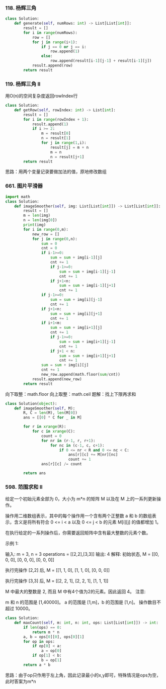 ### 118. 杨辉三角
```python
class Solution:
    def generate(self, numRows: int) -> List[List[int]]:
        result = []
        for i in range(numRows):
            row = []
            for j in range(i+1):
                if j == 0 or j == i:
                    row.append(1)
                else:
                    row.append(result[i-1][j-1] + result[i-1][j])
            result.append(row)
        return result
```
### 119. 杨辉三角 II
用O(n)的空间复杂度返回rowIndex行
```python
class Solution:
    def getRow(self, rowIndex: int) -> List[int]:
        result = []
        for i in range(rowIndex + 1):
            result.append(1)
            if i >= 2:
                m = result[0]
                n = result[1]
                for j in range(1,i):
                    result[j] = m + n
                    m = n
                    n = result[j+1]
        return result
```
思路：用两个变量记录要做加法的值，原地修改数组
### 661. 图片平滑器
```python
import math
class Solution:
    def imageSmoother(self, img: List[List[int]]) -> List[List[int]]:
        result = []
        m = len(img)
        n = len(img[0])
        print(img)
        for i in range(0,m):
            new_row = []
            for j in range(0,n):
                sum = 0
                cnt = 0
                if i-1>=0:
                    sum = sum + img[i-1][j]
                    cnt += 1
                    if j-1>=0:
                        sum = sum + img[i-1][j-1]
                        cnt += 1
                    if j+1<n:
                        sum = sum + img[i-1][j+1]
                        cnt += 1
                if j-1>=0:
                    sum = sum + img[i][j-1]
                    cnt += 1
                if j+1<n:
                    sum = sum + img[i][j+1]
                    cnt += 1
                if i+1<m:
                    sum = sum + img[i+1][j]
                    cnt += 1
                    if j-1>=0:
                        sum = sum + img[i+1][j-1]
                        cnt += 1
                    if j+1 < n:
                        sum = sum + img[i+1][j+1]
                        cnt += 1
                sum = sum + img[i][j]
                cnt += 1
                new_row.append(math.floor(sum/cnt))
            result.append(new_row)
        return result
```
向下取整：math.floor
向上取整：math.ceil
题解：找上下限再求和
```python
class Solution(object):
    def imageSmoother(self, M):
        R, C = len(M), len(M[0])
        ans = [[0] * C for _ in M]

        for r in xrange(R):
            for c in xrange(C):
                count = 0
                for nr in (r-1, r, r+1):
                    for nc in (c-1, c, c+1):
                        if 0 <= nr < R and 0 <= nc < C:
                            ans[r][c] += M[nr][nc]
                            count += 1
                ans[r][c] /= count

        return ans
```
### 598. 范围求和 II
给定一个初始元素全部为 0，大小为 m*n 的矩阵 M 以及在 M 上的一系列更新操作。

操作用二维数组表示，其中的每个操作用一个含有两个正整数 a 和 b 的数组表示，含义是将所有符合 0 <= i < a 以及 0 <= j < b 的元素 M[i][j] 的值都增加 1。

在执行给定的一系列操作后，你需要返回矩阵中含有最大整数的元素个数。

示例 1:

输入: 
m = 3, n = 3
operations = [[2,2],[3,3]]
输出: 4
解释: 
初始状态, M = 
[[0, 0, 0],
 [0, 0, 0],
 [0, 0, 0]]

执行完操作 [2,2] 后, M = 
[[1, 1, 0],
 [1, 1, 0],
 [0, 0, 0]]

执行完操作 [3,3] 后, M = 
[[2, 2, 1],
 [2, 2, 1],
 [1, 1, 1]]

M 中最大的整数是 2, 而且 M 中有4个值为2的元素。因此返回 4。
注意:

m 和 n 的范围是 [1,40000]。
a 的范围是 [1,m]，b 的范围是 [1,n]。
操作数目不超过 10000。

```python
class Solution:
    def maxCount(self, m: int, n: int, ops: List[List[int]]) -> int:
        if len(ops) == 0:
            return m * n
        a, b = ops[0][0], ops[0][1]
        for op in ops:
            if op[0] < a:
                a = op[0]
            if op[1] < b:
                b = op[1]
        return a * b
```
思路：由于op只作用于左上角，因此记录最小的x,y即可，特殊情况是ops为空，此时答案为m*n
